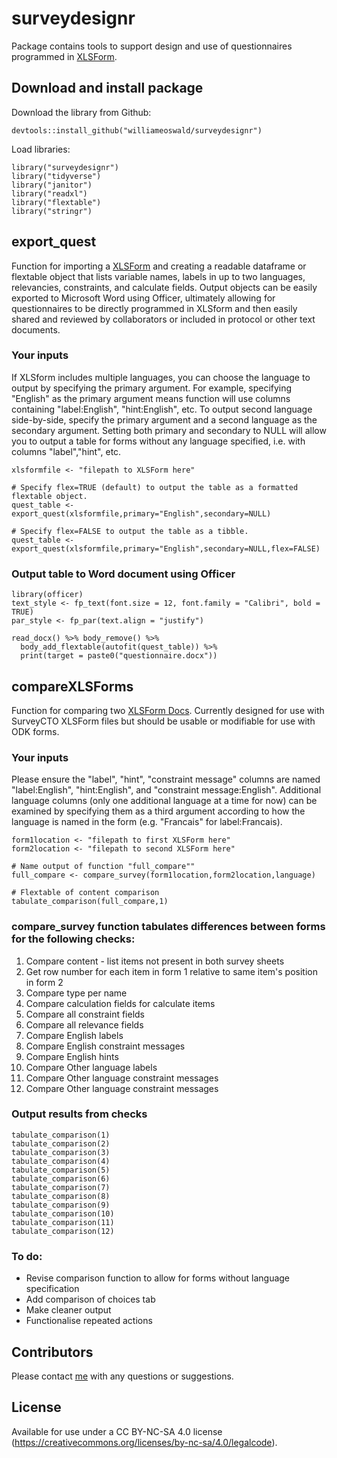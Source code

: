 # surveydesignr

Package contains tools to support design and use of questionnaires programmed in [XLSForm](https://xlsform.org/en/).

## Download and install package
Download the library from Github:
```{r}
devtools::install_github("williameoswald/surveydesignr")
```

Load libraries:
```{r}
library("surveydesignr")
library("tidyverse")
library("janitor")
library("readxl")
library("flextable")
library("stringr")
```

## export_quest

Function for importing a [XLSForm](https://xlsform.org/en/) and creating a
readable dataframe or flextable object that lists variable names, labels in up
to two languages, relevancies, constraints, and calculate fields. Output objects
can be easily exported to Microsoft Word using Officer, ultimately allowing for questionnaires to be directly programmed in XLSform and then easily shared and reviewed by collaborators or included in protocol or other text documents.

### Your inputs

If XLSform includes multiple languages, you can choose the language to output
by specifying the primary argument. For example, specifying "English" as the 
primary argument means function will use columns containing "label:English",
"hint:English", etc. To output second language side-by-side, specify the primary
argument and a second language as the secondary argument. Setting both primary 
and secondary to NULL will allow you to output a table for forms without any 
language specified, i.e. with columns "label","hint", etc.


```{r}
xlsformfile <- "filepath to XLSForm here"

# Specify flex=TRUE (default) to output the table as a formatted flextable object.
quest_table <- export_quest(xlsformfile,primary="English",secondary=NULL)

# Specify flex=FALSE to output the table as a tibble.
quest_table <- export_quest(xlsformfile,primary="English",secondary=NULL,flex=FALSE)
```

### Output table to Word document using Officer
```{r}
library(officer)
text_style <- fp_text(font.size = 12, font.family = "Calibri", bold = TRUE)
par_style <- fp_par(text.align = "justify")

read_docx() %>% body_remove() %>% 
  body_add_flextable(autofit(quest_table)) %>%
  print(target = paste0("questionnaire.docx"))

```

## compareXLSForms

Function for comparing two [XLSForm Docs](https://xlsform.org/en/). Currently designed for use with SurveyCTO XLSForm files but should be usable or modifiable for use with ODK forms. 

### Your inputs

Please ensure the "label", "hint", "constraint message" columns are named "label:English", "hint:English", and "constraint message:English". Additional language columns (only one additional language at a time for now) can be examined by specifying them as a third argument according to how the language is named in the form (e.g. "Francais" for label:Francais).

```{r}
form1location <- "filepath to first XLSForm here"
form2location <- "filepath to second XLSForm here"

# Name output of function "full_compare""
full_compare <- compare_survey(form1location,form2location,language)

# Flextable of content comparison
tabulate_comparison(full_compare,1)
```

### compare_survey function tabulates differences between forms for the following checks:
1. Compare content - list items not present in both survey sheets
2. Get row number for each item in form 1 relative to same item's position in form 2
3. Compare type per name
4. Compare calculation fields for calculate items
5. Compare all constraint fields
6. Compare all relevance fields
7. Compare English labels
8. Compare English constraint messages
9. Compare English hints
10. Compare Other language labels
11. Compare Other language constraint messages
12. Compare Other language constraint messages

### Output results from checks
```{r}
tabulate_comparison(1)
tabulate_comparison(2)
tabulate_comparison(3)
tabulate_comparison(4)
tabulate_comparison(5)
tabulate_comparison(6)
tabulate_comparison(7)
tabulate_comparison(8)
tabulate_comparison(9)
tabulate_comparison(10)
tabulate_comparison(11)
tabulate_comparison(12)
```

### To do:
 - Revise comparison function to allow for forms without language specification
 - Add comparison of choices tab
 - Make cleaner output
 - Functionalise repeated actions 

## Contributors

Please contact [me](https://www.linkedin.com/in/william-oswald-17726919/) with any questions or suggestions.

## License

Available for use under a CC BY-NC-SA 4.0 license (https://creativecommons.org/licenses/by-nc-sa/4.0/legalcode).
